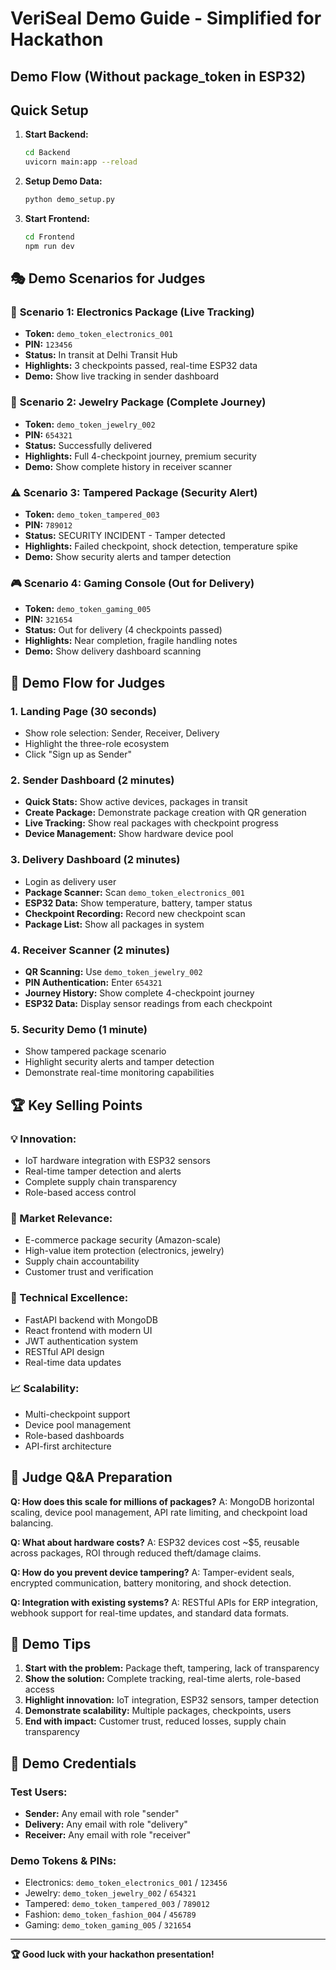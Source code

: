 # VeriSeal Demo Guide - Simplified for Hackathon

## Demo Flow (Without package_token in ESP32)

## Quick Setup

1. **Start Backend:**
   ```bash
   cd Backend
   uvicorn main:app --reload
   ```

2. **Setup Demo Data:**
   ```bash
   python demo_setup.py
   ```

3. **Start Frontend:**
   ```bash
   cd Frontend
   npm run dev
   ```

## 🎭 Demo Scenarios for Judges

### 📱 **Scenario 1: Electronics Package (Live Tracking)**
- **Token:** `demo_token_electronics_001`
- **PIN:** `123456`
- **Status:** In transit at Delhi Transit Hub
- **Highlights:** 3 checkpoints passed, real-time ESP32 data
- **Demo:** Show live tracking in sender dashboard

### 💎 **Scenario 2: Jewelry Package (Complete Journey)**
- **Token:** `demo_token_jewelry_002`
- **PIN:** `654321`
- **Status:** Successfully delivered
- **Highlights:** Full 4-checkpoint journey, premium security
- **Demo:** Show complete history in receiver scanner

### ⚠️ **Scenario 3: Tampered Package (Security Alert)**
- **Token:** `demo_token_tampered_003`
- **PIN:** `789012`
- **Status:** SECURITY INCIDENT - Tamper detected
- **Highlights:** Failed checkpoint, shock detection, temperature spike
- **Demo:** Show security alerts and tamper detection

### 🎮 **Scenario 4: Gaming Console (Out for Delivery)**
- **Token:** `demo_token_gaming_005`
- **PIN:** `321654`
- **Status:** Out for delivery (4 checkpoints passed)
- **Highlights:** Near completion, fragile handling notes
- **Demo:** Show delivery dashboard scanning

## 🎪 Demo Flow for Judges

### **1. Landing Page (30 seconds)**
- Show role selection: Sender, Receiver, Delivery
- Highlight the three-role ecosystem
- Click "Sign up as Sender"

### **2. Sender Dashboard (2 minutes)**
- **Quick Stats:** Show active devices, packages in transit
- **Create Package:** Demonstrate package creation with QR generation
- **Live Tracking:** Show real packages with checkpoint progress
- **Device Management:** Show hardware device pool

### **3. Delivery Dashboard (2 minutes)**
- Login as delivery user
- **Package Scanner:** Scan `demo_token_electronics_001`
- **ESP32 Data:** Show temperature, battery, tamper status
- **Checkpoint Recording:** Record new checkpoint scan
- **Package List:** Show all packages in system

### **4. Receiver Scanner (2 minutes)**
- **QR Scanning:** Use `demo_token_jewelry_002`
- **PIN Authentication:** Enter `654321`
- **Journey History:** Show complete 4-checkpoint journey
- **ESP32 Data:** Display sensor readings from each checkpoint

### **5. Security Demo (1 minute)**
- Show tampered package scenario
- Highlight security alerts and tamper detection
- Demonstrate real-time monitoring capabilities

## 🏆 Key Selling Points

### **💡 Innovation:**
- IoT hardware integration with ESP32 sensors
- Real-time tamper detection and alerts
- Complete supply chain transparency
- Role-based access control

### **🎯 Market Relevance:**
- E-commerce package security (Amazon-scale)
- High-value item protection (electronics, jewelry)
- Supply chain accountability
- Customer trust and verification

### **🔧 Technical Excellence:**
- FastAPI backend with MongoDB
- React frontend with modern UI
- JWT authentication system
- RESTful API design
- Real-time data updates

### **📈 Scalability:**
- Multi-checkpoint support
- Device pool management
- Role-based dashboards
- API-first architecture

## 🎤 Judge Q&A Preparation

**Q: How does this scale for millions of packages?**
A: MongoDB horizontal scaling, device pool management, API rate limiting, and checkpoint load balancing.

**Q: What about hardware costs?**
A: ESP32 devices cost ~$5, reusable across packages, ROI through reduced theft/damage claims.

**Q: How do you prevent device tampering?**
A: Tamper-evident seals, encrypted communication, battery monitoring, and shock detection.

**Q: Integration with existing systems?**
A: RESTful APIs for ERP integration, webhook support for real-time updates, and standard data formats.

## 🎯 Demo Tips

1. **Start with the problem:** Package theft, tampering, lack of transparency
2. **Show the solution:** Complete tracking, real-time alerts, role-based access
3. **Highlight innovation:** IoT integration, ESP32 sensors, tamper detection
4. **Demonstrate scalability:** Multiple packages, checkpoints, users
5. **End with impact:** Customer trust, reduced losses, supply chain transparency

## 📱 Demo Credentials

### **Test Users:**
- **Sender:** Any email with role "sender"
- **Delivery:** Any email with role "delivery"  
- **Receiver:** Any email with role "receiver"

### **Demo Tokens & PINs:**
- Electronics: `demo_token_electronics_001` / `123456`
- Jewelry: `demo_token_jewelry_002` / `654321`
- Tampered: `demo_token_tampered_003` / `789012`
- Fashion: `demo_token_fashion_004` / `456789`
- Gaming: `demo_token_gaming_005` / `321654`

---

**🏆 Good luck with your hackathon presentation!**
